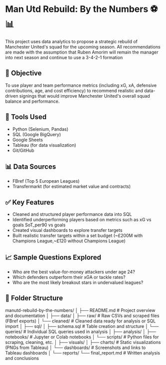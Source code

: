# Man Utd Rebuild: By the Numbers ⚽📊

This project uses data analytics to propose a strategic rebuild of Manchester United's squad for the upcoming season.
All recommendations are made with the assumption that Ruben Amorim will remain the manager into next season and continue to use a 3-4-2-1 formation

## 📌 Objective
To use player and team performance metrics (including xG, xA, defensive contributions, age, and cost efficiency) to recommend realistic and data-driven signings that would improve Manchester United's overall squad balance and performance.

## 🧰 Tools Used
- Python (Selenium, Pandas)
- SQL (Google BigQuery)
- Google Sheets
- Tableau (for data visualization)
- Git/GitHub

## 📊 Data Sources
- FBref (Top 5 European Leagues)
- Transfermarkt (for estimated market value and contracts)

## ✅ Key Features
- Cleaned and structured player performance data into SQL
- Identified underperforming players based on metrics such as xG vs goals SoT_per90 vs goals
- Created visual dashboards to explore transfer targets
- Built realistic transfer targets within a set budget (~£200M with Champions League,~£120 without Champions League)

## 📈 Sample Questions Explored
- Who are the best value-for-money attackers under age 24?
- Which defenders outperform their xGA or tackle rates?
- Who are the most likely breakout stars in undervalued leagues?

## 📁 Folder Structure
manutd-rebuild-by-the-numbers/
│
├── README.md                # Project overview and documentation
│
├── data/
│   ├── raw/                 # Raw CSVs and scraped files (FBref exports)
│   └── cleaned/             # Cleaned data ready for analysis or SQL import
│
├── sql/
│   ├── schema.sql           # Table creation and structure
│   └── queries/             # Individual SQL queries used in analysis
│
├── analysis/
│   ├── notebooks/           # Jupyter or Colab notebooks 
│   └── scripts/             # Python files for scraping, cleaning, etc.
│
├── visuals/
│   ├── charts/              # Static visualizations (PNGs from Tableau)
│   └── dashboards/          # Screenshots and links to Tableau dashboards
│
└── reports/
    └── final_report.md      # Written analysis and conclusions
